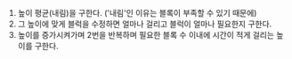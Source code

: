 1. 높이 평균(내림)을 구한다. ('내림'인 이유는 블록이 부족할 수 있기 때문에)  
2. 그 높이에 맞게 블럭을 수정하면 얼마나 걸리고 블럭이 얼마나 필요한지 구한다.  
3. 높이를 증가시켜가며 2번을 반복하며 필요한 블록 수 이내에 시간이 적게 걸리는 높이를 구한다.  